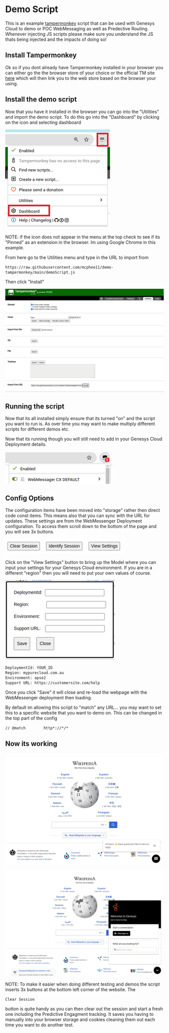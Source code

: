 # Demo Script

This is an example [tampermonkey](https://www.tampermonkey.net/) script that can be used with Genesys Cloud to demo or POC WebMessaging as well as Predective Routing. Whenever injecting JS scripts please make sure you understand the JS thats being injected and the impacts of doing so!

## Install Tampermonkey

Ok so if you dont already have Tampermonkey installed in your browser you can either go the the browser store of your choice or the official TM site [here](https://www.tampermonkey.net/) which will then link you to the web store based on the browser your using.

## Install the demo script

Now that you have it installed in the browser you can go into the "Utilities" and import the demo script. To do this go into the "Dashboard" by clicking on the icon and selecting dashboard

![](/docs/images/menu.png?raw=true)

NOTE: if the icon does not appear in the menu at the top check to see if its "Pinned" as an extension in the browser. Im using Google Chrome in this example.

From here go to the Utilities menu and type in the URL to import from

```
https://raw.githubusercontent.com/mcphee11/demo-tampermonkey/main/demoScript.js
```

Then click "Install"

![](/docs/images/install.png?raw=true)

## Running the script

Now that its all installed simply ensure that its turned "on" and the script you want to run is. As over time you may want to make multiply different scripts for different demos etc.

Now that its running though you will still need to add in your Genesys Cloud Deployment details.

![](/docs/images/running.png?raw=true)

## Config Options

The configuration items have been moved into "storage" rather then direct code const items. This means also that you can sync with the URL for updates. These settings are from the WebMessenger Deployment configuration. To access them scroll down to the bottom of the page and you will see 3x buttons.

![](/docs/images/buttons.png?raw=true)

Click on the "View Settings" button to bring up the Model where you can input your settings for your Genesys Cloud environment. If you are in a different "region" then you will need to put your own values of course.

![](/docs/images/model.png?raw=true)

    DeploymentId: YOUR_ID
    Region: mypurecloud.com.au
    Environment: apse2
    Support URL: https://customersite.com/help

Once you click "Save" it will close and re-load the webpage with the WebMessenger deployment then loading.

By default im allowing this script to "match" any URL... you may want to set this to a specific website that you want to demo on. This can be changed in the top part of the config

```
// @match        http*://*/*
```

## Now its working

![](/docs/images/loaded.png?raw=true)

![](/docs/images/loaded2.png?raw=true)

NOTE: To make it easier when doing different testing and demos the script inserts 3x buttons at the bottom left corner of the website. The

```
Clear Session
```

button is quite handy as you can then clear out the session and start a fresh one including the Predictive Engagment tracking. It saves you having to manually into your browser storage and cookies cleaning them out each time you want to do another test.
